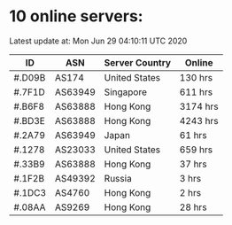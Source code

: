 # 10 online servers:

Latest update at: Mon Jun 29 04:10:11 UTC 2020

| ID | ASN | Server Country | Online |
| -- | --- | -------------- | ------ |
| #.D09B | AS174 | United States | 130 hrs |
| #.7F1D | AS63949 | Singapore | 611 hrs |
| #.B6F8 | AS63888 | Hong Kong | 3174 hrs |
| #.BD3E | AS63888 | Hong Kong | 4243 hrs |
| #.2A79 | AS63949 | Japan | 61 hrs |
| #.1278 | AS23033 | United States | 659 hrs |
| #.33B9 | AS63888 | Hong Kong | 37 hrs |
| #.1F2B | AS49392 | Russia | 3 hrs |
| #.1DC3 | AS4760 | Hong Kong | 2 hrs |
| #.08AA | AS9269 | Hong Kong | 28 hrs |

